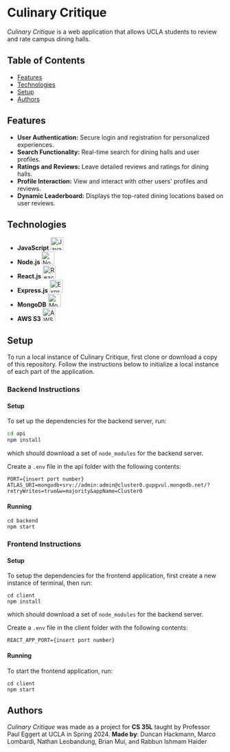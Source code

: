 # Culinary Critique


_Culinary Critique_ is a web application that allows UCLA students to review and rate campus dining halls.


## Table of Contents
- [Features](#features)
- [Technologies](#technologies)
- [Setup](#setup)
- [Authors](#authors)

## Features

- **User Authentication:** Secure login and registration for personalized experiences.
- **Search Functionality:** Real-time search for dining halls and user profiles.
- **Ratings and Reviews:** Leave detailed reviews and ratings for dining halls.
- **Profile Interaction:** View and interact with other users' profiles and reviews.
- **Dynamic Leaderboard:** Displays the top-rated dining locations based on user reviews.

## Technologies
 - **JavaScript** <img src="https://seeklogo.com/images/J/javascript-logo-8892AEFCAC-seeklogo.com.png" alt="JavaScript" width="30px">
 - **Node.js** <img src="https://seeklogo.com/images/N/nodejs-logo-FBE122E377-seeklogo.com.png" alt="Node.js" width="30px">
 - **React.js** <img src="https://cdn4.iconfinder.com/data/icons/logos-3/600/React.js_logo-512.png" alt="React.js" width="30px">
 - **Express.js** <img src="https://www.sohamkamani.com/static/65137ed3c844d05124dcfdab28263c21/38cea/express-routing-logo.png" alt="Express.js" height="30px">
 - **MongoDB** <img src="https://upload.wikimedia.org/wikipedia/commons/thumb/e/eb/MongoDB_Logo.png/1598px-MongoDB_Logo.png?20180423174357" alt="MongoDB" height="30px">
 - **AWS S3** <img src="https://a0.awsstatic.com/libra-css/images/logos/aws_logo_smile_1200x630.png" alt="AWS S3" width="30px">

## Setup

To run a local instance of Culinary Critique, first clone or download a copy of this repository. Follow the instructions below to initialize a local instance of each part of the application.

### Backend Instructions
#### Setup
To set up the dependencies for the backend server, run:
```bash
cd api
npm install
```
which should download a set of `node_modules` for the backend server.

Create a `.env` file in the api folder with the following contents:
```
PORT={insert port number}
ATLAS_URI=mongodb+srv://admin:admin@cluster0.gupgvul.mongodb.net/?retryWrites=true&w=majority&appName=Cluster0
```

#### Running
```
cd backend
npm start
```

### Frontend Instructions
#### Setup
To setup the dependencies for the frontend application, first create a new instance of terminal, then run:
```
cd client
npm install
```
which should download a set of `node_modules` for the backend server.

Create a `.env` file in the client folder with the following contents:
```
REACT_APP_PORT={insert port number}
```

#### Running
To start the frontend application, run:
```
cd client
npm start
```

## Authors
_Culinary Critique_ was made as a project for **CS 35L** taught by Professor Paul Eggert at UCLA in Spring 2024. **Made by**: Duncan Hackmann, Marco Lombardi, Nathan Leobandung, Brian Mui, and Rabbun Ishmam Haider
